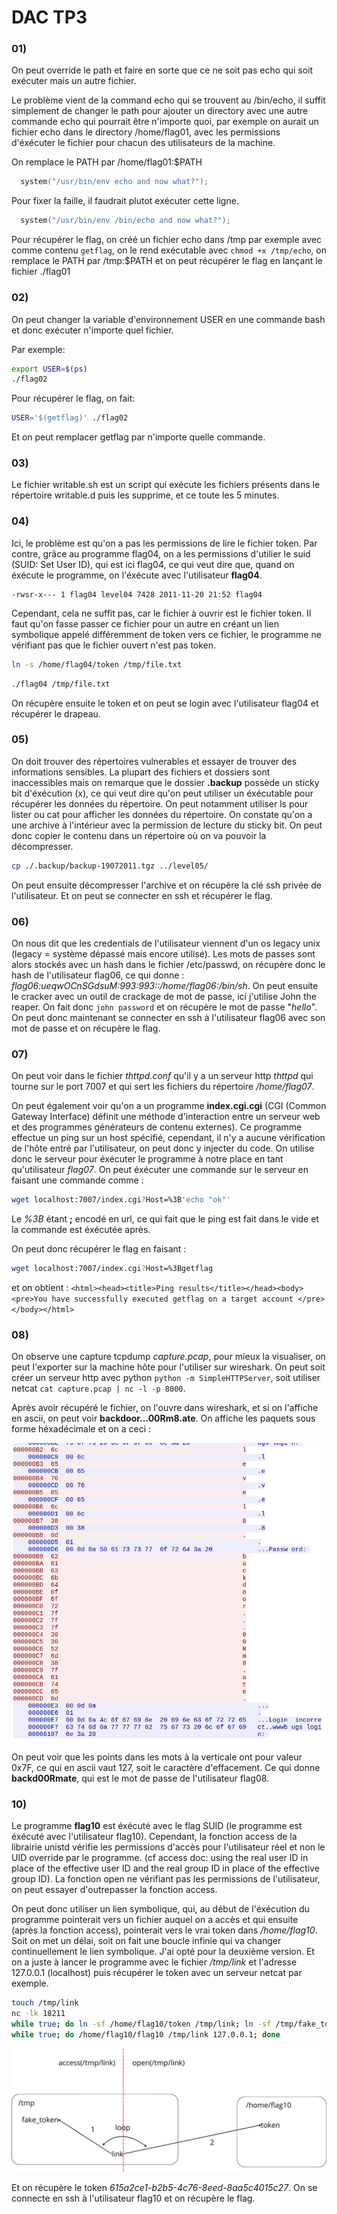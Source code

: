 # DAC TP3

### 01)

On peut override le path et faire en sorte que ce ne soit pas echo qui soit exécuter mais un autre fichier.

Le problème vient de la command echo qui se trouvent au /bin/echo,
il suffit simplement de changer le path pour ajouter un directory avec une autre commande echo qui pourrait être n'importe quoi, par exemple on aurait un fichier echo dans le directory /home/flag01, avec les permissions d'éxécuter le fichier pour chacun des utilisateurs de la machine.

On remplace le PATH par /home/flag01:$PATH

```c
  system("/usr/bin/env echo and now what?");
```

Pour fixer la faille, il faudrait plutot exécuter cette ligne.

```c
  system("/usr/bin/env /bin/echo and now what?");
```

Pour récupérer le flag, on créé un fichier echo dans /tmp par exemple avec comme contenu `getflag`, on le rend exécutable avec `chmod +x /tmp/echo`, on remplace le PATH par /tmp:$PATH et on peut récupérer le flag en lançant le fichier ./flag01

### 02)

On peut changer la variable d'environnement USER en une commande bash et donc exécuter n'importe quel fichier.

Par exemple:

```bash
export USER=$(ps)
./flag02
```

Pour récupérer le flag, on fait:

```bash
USER='$(getflag)' ./flag02
```

Et on peut remplacer getflag par n'importe quelle commande.

### 03)

Le fichier writable.sh est un script qui exécute les fichiers présents dans le répertoire writable.d puis les supprime, et ce toute les 5 minutes.

### 04)

Ici, le problème est qu'on a pas les permissions de lire le fichier token.
Par contre, grâce au programme flag04, on a les permissions d'utilier le suid (SUID: Set User ID), qui est ici flag04, ce qui veut dire que, quand on éxécute le programme, on l'éxécute avec l'utilisateur **flag04**.

```
-rwsr-x--- 1 flag04 level04 7428 2011-11-20 21:52 flag04
```

Cependant, cela ne suffit pas, car le fichier à ouvrir est le fichier token. Il faut qu'on fasse passer ce fichier pour un autre en créant un lien symbolique appelé différemment de token vers ce fichier, le programme ne vérifiant pas que le fichier ouvert n'est pas token.

```bash
ln -s /home/flag04/token /tmp/file.txt
```

```bash
./flag04 /tmp/file.txt
```

On récupère ensuite le token et on peut se login avec l'utilisateur flag04 et récupérer le drapeau.

### 05)

On doit trouver des répertoires vulnerables et essayer de trouver des informations sensibles.
La plupart des fichiers et dossiers sont inaccessibles mais on remarque que le dossier **.backup** possède un sticky bit d'éxécution (x), ce qui veut dire qu'on peut utiliser un éxécutable pour récupérer les données du répertoire.
On peut notamment utiliser ls pour lister ou cat pour afficher les données du répertoire.
On constate qu'on a une archive à l'intérieur avec la permission de lecture du sticky bit. On peut donc copier le contenu dans un répertoire où on va pouvoir la décompresser.
```bash
cp ./.backup/backup-19072011.tgz ../level05/
```

On peut ensuite décompresser l'archive et on récupère la clé ssh privée de l'utilisateur. Et on peut se connecter en ssh et récupérer le flag.

### 06)

On nous dit que les credentials de l'utilisateur viennent d'un os legacy unix (legacy = système dépassé mais encore utilisé).
Les mots de passes sont alors stockés avec un hash dans le fichier /etc/passwd, on récupère donc le hash de l'utilisateur flag06, ce qui donne :
*flag06:ueqwOCnSGdsuM:993:993::/home/flag06:/bin/sh*. On peut ensuite le cracker avec un outil de crackage de mot de passe, ici j'utilise John the reaper.
On fait donc `john password` et on récupère le mot de passe "*hello*".
On peut donc maintenant se connecter en ssh à l'utilisateur flag06 avec son mot de passe et on récupère le flag.

### 07)

On peut voir dans le fichier *thttpd.conf* qu'il y a un serveur http *thttpd* qui tourne sur le port 7007 et qui sert les fichiers du répertoire */home/flag07*.

On peut également voir qu'on a un programme **index.cgi.cgi** (CGI (Common Gateway Interface) définit une méthode d'interaction entre un serveur web et des programmes générateurs de contenu externes). Ce programme effectue un ping sur un host spécifié, cependant, il n'y a aucune vérification de l'hôte entré par l'utilisateur, on peut donc y injecter du code.
On utilise donc le serveur pour éxécuter le programme à notre place en tant qu'utilisateur *flag07*.
On peut éxécuter une commande sur le serveur en faisant une commande comme :
```bash
wget localhost:7007/index.cgi?Host=%3B'echo "ok"'
```
Le *%3B* étant **;** encodé en url, ce qui fait que le ping est fait dans le vide et la commande est éxécutée après.

On peut donc récupérer le flag en faisant :
```bash
wget localhost:7007/index.cgi?Host=%3Bgetflag
```
et on obtient : `<html><head><title>Ping results</title></head><body><pre>You have successfully executed getflag on a target account
</pre></body></html>`


### 08)

On observe une capture tcpdump *capture.pcap*, pour mieux la visualiser, on peut l'exporter sur la machine hôte pour l'utiliser sur wireshark.
On peut soit créer un serveur http avec python `python -m SimpleHTTPServer`, soit utiliser netcat `cat capture.pcap | nc -l -p 8000`.

Après avoir récupéré le fichier, on l'ouvre dans wireshark, et si on l'affiche en ascii, on peut voir **backdoor...00Rm8.ate**.
On affiche les paquets sous forme héxadécimale et on a ceci :

![tcpdump](./screenshots/wireshark_tcpdump.png)

On peut voir que les points dans les mots à la verticale ont pour valeur 0x7F, ce qui en ascii vaut 127, soit le caractère d'effacement. Ce qui donne **backd00Rmate**, qui est le mot de passe de l'utilisateur flag08.

### 10)

Le programme **flag10** est éxécuté avec le flag SUID (le programme est éxécuté avec l'utilisateur flag10). Cependant, la fonction access de la librairie unistd vérifie les permissions d'accès pour l'utilisateur réel et non le UID override par le programme. (cf access doc: using the real user ID in place of the effective user ID and the real group ID in place of the effective group ID). La fonction open ne vérifiant pas les permissions de l'utilisateur, on peut essayer d'outrepasser la fonction access.

On peut donc utiliser un lien symbolique, qui, au début de l'éxécution du programme pointerait vers un fichier auquel on a accès et qui ensuite (après la fonction access), pointerait vers le vrai token dans */home/flag10*.
Soit on met un délai, soit on fait une boucle infinie qui va changer continuellement le lien symbolique. J'ai opté pour la deuxième version. Et on a juste à lancer le programme avec le fichier */tmp/link* et l'adresse 127.0.0.1 (localhost) puis récupérer le token avec un serveur netcat par exemple. 

```bash
touch /tmp/link
nc -lk 18211
while true; do ln -sf /home/flag10/token /tmp/link; ln -sf /tmp/fake_token /tmp/link; done
while true; do /home/flag10/flag10 /tmp/link 127.0.0.1; done
```

![Level10](./screenshots/level10.png)

Et on récupère le token *615a2ce1-b2b5-4c76-8eed-8aa5c4015c27*. On se connecte en ssh à l'utilisateur flag10 et on récupère le flag.